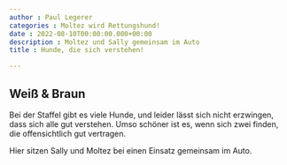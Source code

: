 ```yaml
---
author : Paul Legerer
categories : Moltez wird Rettungshund!
date : 2022-08-10T00:00:00.000+00:00
description : Moltez und Sally gemeinsam im Auto
title : Hunde, die sich verstehen!

---
```

## Weiß & Braun

Bei der Staffel gibt es viele Hunde, und leider lässt sich nicht erzwingen, dass sich alle gut verstehen. Umso schöner ist es, wenn sich zwei finden, die offensichtlich gut vertragen.

Hier sitzen Sally und Moltez bei einen Einsatz gemeinsam im Auto.
